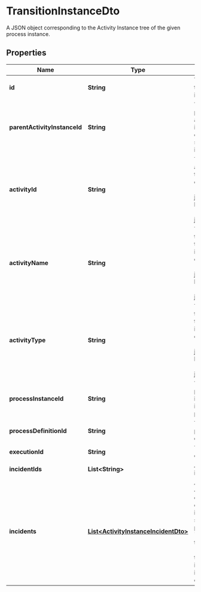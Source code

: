 

# TransitionInstanceDto

A JSON object corresponding to the Activity Instance tree of the given process instance.

## Properties

Name | Type | Description | Notes
------------ | ------------- | ------------- | -------------
**id** | **String** | The id of the transition instance. |  [optional]
**parentActivityInstanceId** | **String** | The id of the parent activity instance, for example a sub process instance. |  [optional]
**activityId** | **String** | The id of the activity that this instance enters (asyncBefore job) or leaves (asyncAfter job) |  [optional]
**activityName** | **String** | The name of the activity that this instance enters (asyncBefore job) or leaves (asyncAfter job) |  [optional]
**activityType** | **String** | The type of the activity that this instance enters (asyncBefore job) or leaves (asyncAfter job) |  [optional]
**processInstanceId** | **String** | The id of the process instance this instance is part of. |  [optional]
**processDefinitionId** | **String** | The id of the process definition. |  [optional]
**executionId** | **String** | The execution id. |  [optional]
**incidentIds** | **List&lt;String&gt;** | A list of incident ids. |  [optional]
**incidents** | [**List&lt;ActivityInstanceIncidentDto&gt;**](ActivityInstanceIncidentDto.md) | A list of JSON objects containing incident specific properties: * &#x60;id&#x60;: the id of the incident * &#x60;activityId&#x60;: the activity id in which the incident occurred |  [optional]



